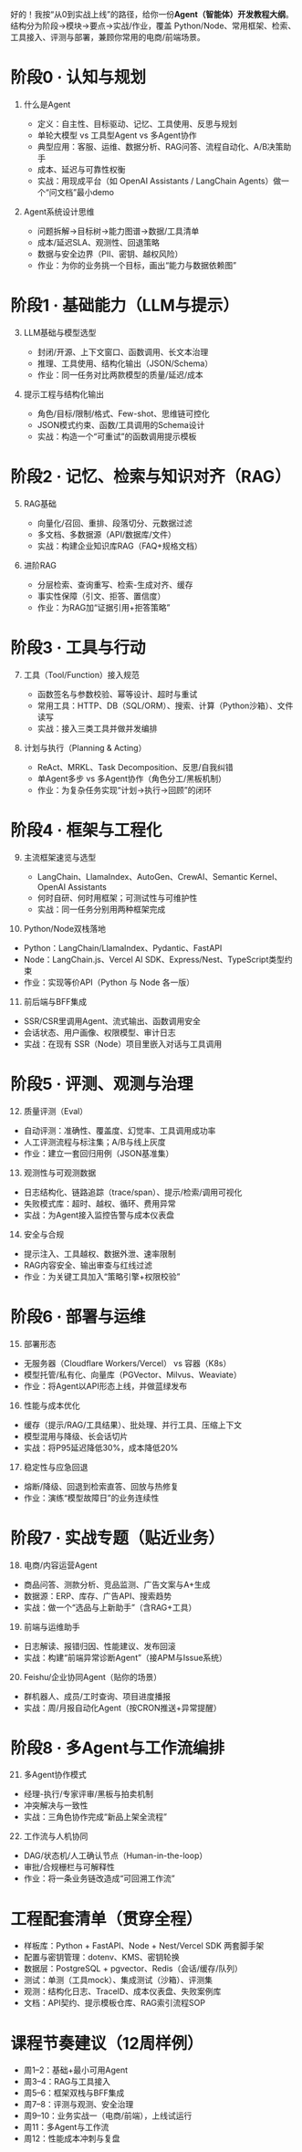 好的！我按“从0到实战上线”的路径，给你一份**Agent（智能体）开发教程大纲**。结构分为阶段→模块→要点→实战/作业，覆盖 Python/Node、常用框架、检索、工具接入、评测与部署，兼顾你常用的电商/前端场景。

# 阶段0 · 认知与规划

1. 什么是Agent

   * 定义：自主性、目标驱动、记忆、工具使用、反思与规划
   * 单轮大模型 vs 工具型Agent vs 多Agent协作
   * 典型应用：客服、运维、数据分析、RAG问答、流程自动化、A/B决策助手
   * 成本、延迟与可靠性权衡
   * 实战：用现成平台（如 OpenAI Assistants / LangChain Agents）做一个“问文档”最小demo
2. Agent系统设计思维

   * 问题拆解→目标树→能力图谱→数据/工具清单
   * 成本/延迟SLA、观测性、回退策略
   * 数据与安全边界（PII、密钥、越权风险）
   * 作业：为你的业务挑一个目标，画出“能力与数据依赖图”

# 阶段1 · 基础能力（LLM与提示）

3. LLM基础与模型选型

   * 封闭/开源、上下文窗口、函数调用、长文本治理
   * 推理、工具使用、结构化输出（JSON/Schema）
   * 作业：同一任务对比两款模型的质量/延迟/成本
4. 提示工程与结构化输出

   * 角色/目标/限制/格式、Few-shot、思维链可控化
   * JSON模式约束、函数/工具调用的Schema设计
   * 实战：构造一个“可重试”的函数调用提示模板

# 阶段2 · 记忆、检索与知识对齐（RAG）

5. RAG基础

   * 向量化/召回、重排、段落切分、元数据过滤
   * 多文档、多数据源（API/数据库/文件）
   * 实战：构建企业知识库RAG（FAQ+规格文档）
6. 进阶RAG

   * 分层检索、查询重写、检索-生成对齐、缓存
   * 事实性保障（引文、拒答、置信度）
   * 作业：为RAG加“证据引用+拒答策略”

# 阶段3 · 工具与行动

7. 工具（Tool/Function）接入规范

   * 函数签名与参数校验、幂等设计、超时与重试
   * 常用工具：HTTP、DB（SQL/ORM）、搜索、计算（Python沙箱）、文件读写
   * 实战：接入三类工具并做并发编排
8. 计划与执行（Planning & Acting）

   * ReAct、MRKL、Task Decomposition、反思/自我纠错
   * 单Agent多步 vs 多Agent协作（角色分工/黑板机制）
   * 作业：为复杂任务实现“计划→执行→回顾”的闭环

# 阶段4 · 框架与工程化

9. 主流框架速览与选型

   * LangChain、LlamaIndex、AutoGen、CrewAI、Semantic Kernel、OpenAI Assistants
   * 何时自研、何时用框架；可测试性与可维护性
   * 实战：同一任务分别用两种框架完成
10. Python/Node双栈落地

* Python：LangChain/LlamaIndex、Pydantic、FastAPI
* Node：LangChain.js、Vercel AI SDK、Express/Nest、TypeScript类型约束
* 作业：实现等价API（Python 与 Node 各一版）

11. 前后端与BFF集成

* SSR/CSR里调用Agent、流式输出、函数调用安全
* 会话状态、用户画像、权限模型、审计日志
* 实战：在现有 SSR（Node）项目里嵌入对话与工具调用

# 阶段5 · 评测、观测与治理

12. 质量评测（Eval）

* 自动评测：准确性、覆盖度、幻觉率、工具调用成功率
* 人工评测流程与标注集；A/B与线上灰度
* 作业：建立一套回归用例（JSON基准集）

13. 观测性与可观测数据

* 日志结构化、链路追踪（trace/span）、提示/检索/调用可视化
* 失败模式库：超时、越权、循环、费用异常
* 实战：为Agent接入监控告警与成本仪表盘

14. 安全与合规

* 提示注入、工具越权、数据外泄、速率限制
* RAG内容安全、输出审查与红线过滤
* 作业：为关键工具加入“策略引擎+权限校验”

# 阶段6 · 部署与运维

15. 部署形态

* 无服务器（Cloudflare Workers/Vercel） vs 容器（K8s）
* 模型托管/私有化、向量库（PGVector、Milvus、Weaviate）
* 作业：将Agent以API形态上线，并做蓝绿发布

16. 性能与成本优化

* 缓存（提示/RAG/工具结果）、批处理、并行工具、压缩上下文
* 模型混用与降级、长会话切片
* 实战：将P95延迟降低30%，成本降低20%

17. 稳定性与应急回退

* 熔断/降级、回退到检索直答、回放与热修复
* 作业：演练“模型故障日”的业务连续性

# 阶段7 · 实战专题（贴近业务）

18. 电商/内容运营Agent

* 商品问答、测款分析、竞品监测、广告文案与A+生成
* 数据源：ERP、库存、广告API、搜索趋势
* 实战：做一个“选品与上新助手”（含RAG+工具）

19. 前端与运维助手

* 日志解读、报错归因、性能建议、发布回滚
* 实战：构建“前端异常诊断Agent”（接APM与Issue系统）

20. Feishu/企业协同Agent（贴你的场景）

* 群机器人、成员/工时查询、项目进度播报
* 实战：周/月报自动化Agent（按CRON推送+异常提醒）

# 阶段8 · 多Agent与工作流编排

21. 多Agent协作模式

* 经理-执行/专家评审/黑板与拍卖机制
* 冲突解决与一致性
* 实战：三角色协作完成“新品上架全流程”

22. 工作流与人机协同

* DAG/状态机/人工确认节点（Human-in-the-loop）
* 审批/合规栅栏与可解释性
* 作业：将一条业务链改造成“可回溯工作流”

# 工程配套清单（贯穿全程）

* 样板库：Python + FastAPI、Node + Nest/Vercel SDK 两套脚手架
* 配置与密钥管理：dotenv、KMS、密钥轮换
* 数据层：PostgreSQL + pgvector、Redis（会话/缓存/队列）
* 测试：单测（工具mock）、集成测试（沙箱）、评测集
* 观测：结构化日志、TraceID、成本仪表盘、失败案例库
* 文档：API契约、提示模板仓库、RAG索引流程SOP

# 课程节奏建议（12周样例）

* 周1–2：基础+最小可用Agent
* 周3–4：RAG与工具接入
* 周5–6：框架双栈与BFF集成
* 周7–8：评测与观测、安全治理
* 周9–10：业务实战一（电商/前端），上线试运行
* 周11：多Agent与工作流
* 周12：性能成本冲刺与复盘

